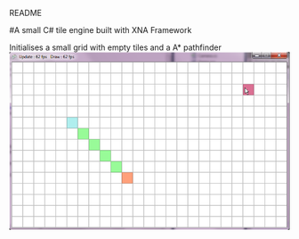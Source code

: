 README

#A small C# tile engine built with XNA Framework

Initialises a small grid with empty tiles and a A* pathfinder
![EmptyGrid](/img/EmptyGrid.png)
